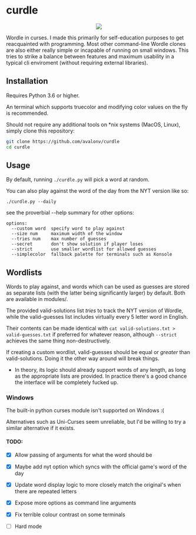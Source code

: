 # curdle

<p align="center">
  <img src="https://user-images.githubusercontent.com/29720696/194192473-a087d0d2-7e13-4163-84fe-f99cd9d5fe35.gif"/>
</p>

Wordle in curses. I made this primarily for self-education purposes to get reacquainted with programming. Most other command-line Wordle clones are also either really simple or incapable of running on small windows. This tries to strike a balance between features and maximum usability in a typical cli enviroment (without requiring external libraries).

## Installation
Requires Python 3.6 or higher.

An terminal which supports truecolor and modifying color values on the fly is recommended.

Should not require any additional tools on \*nix systems (MacOS, Linux), simply clone this repository:

```sh
git clone https://github.com/avalonv/curdle
cd curdle
```

## Usage
By default, running `./curdle.py` will pick a word at random.

You can also play against the word of the day from the NYT version like so:

`./curdle.py --daily`

see the proverbial --help summary for other options:

```
options:
  --custom word  specify word to play against
  --size num     maximum width of the window
  --tries num    max number of guesses
  --secret       don't show solution if player loses
  --strict       use smaller wordlist for allowed guesses
  --simplecolor  fallback palette for terminals such as Konsole
  ```
## Wordlists
Words to play against, and words which can be used as guesses are stored as separate lists (with the latter being significantly larger) by default. Both are available in modules/.

The provided valid-solutions list *tries* to track the NYT version of Wordle, while the valid-guesses list includes virtually every 5 letter word in English.

Their contents can be made identical with `cat valid-solutions.txt > valid-guesses.txt` if preferred for whatever reason, although `--strict` achieves the same thing non-destructively.

If creating a custom wordlist, valid-guesses should be equal or *greater* than valid-solutions. Doing it the other way around will break things.

- In theory, its logic should already support words of any length, as long as the appropriate lists are provided. In practice there's a good chance the interface will be completely fucked up.

### Windows
The built-in python curses module isn't supported on Windows :(

Alternatives such as Uni-Curses seem unreliable, but I'd be willing to try a similar alternative if it exists.

#### TODO:
- [X] Allow passing of arguments for what the word should be

- [X] Maybe add nyt option which syncs with the official game's word of the day

- [X] Update word display logic to more closely match the original's when there are repeated letters

- [X] Expose more options as command line arguments

- [X] Fix terrible colour contrast on some terminals

- [ ] Hard mode
